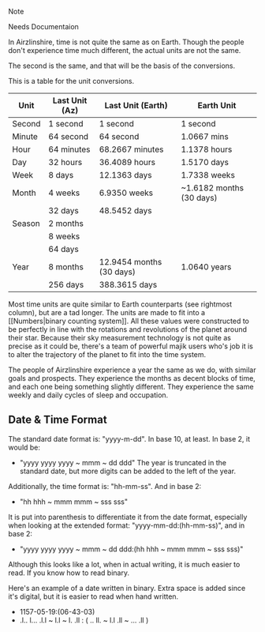 
> [!NOTE]
> Needs Documentaion

In Airzlinshire, time is not quite the same as on Earth. Though the people don't experience time much different, the actual units are not the same.

The second is the same, and that will be the basis of the conversions.

This is a table for the unit conversions.

| Unit   | Last Unit (Az) | Last Unit (Earth)        | Earth Unit               |
| ------ | -------------- | ------------------------ | ------------------------ |
| Second | 1 second       | 1 second                 | 1 second                 |
| Minute | 64 second      | 64 second                | 1.0667 mins              |
| Hour   | 64 minutes     | 68.2667 minutes          | 1.1378 hours             |
| Day    | 32 hours       | 36.4089 hours            | 1.5170 days              |
| Week   | 8 days         | 12.1363 days             | 1.7338 weeks             |
| Month  | 4 weeks        | 6.9350 weeks             | ~1.6182 months (30 days) |
|        | 32 days        | 48.5452 days             |                          |
| Season | 2 months       |                          |                          |
|        | 8 weeks        |                          |                          |
|        | 64 days        |                          |                          |
| Year   | 8 months       | 12.9454 months (30 days) | 1.0640 years             |
|        | 256 days       | 388.3615 days            |                          |

Most time units are quite similar to Earth counterparts (see rightmost column), but are a tad longer. The units are made to fit into a [[Numbers|binary counting system]]. All these values were constructed to be perfectly in line with the rotations and revolutions of the planet around their star. Because their sky measurement technology is not quite as precise as it could be, there's a team of powerful majik users who's job it is to alter the trajectory of the planet to fit into the time system.

The people of Airzlinshire experience a year the same as we do, with similar goals and prospects. They experience the months as decent blocks of time, and each one being something slightly different. They experience the same weekly and daily cycles of sleep and occupation.

## Date & Time Format
The standard date format is: "yyyy-m-dd". In base 10, at least. In base 2, it would be:
- "yyyy yyyy yyyy ~ mmm ~ dd ddd"
The year is truncated in the standard date, but more digits can be added to the left of the year.

Additionally, the time format is: "hh-mm-ss". And in base 2:
- "hh hhh ~ mmm mmm ~ sss sss"

It is put into parenthesis to differentiate it from the date format, especially when looking at the extended format: "yyyy-mm-dd:(hh-mm-ss)", and in base 2:
- "yyyy yyyy yyyy ~ mmm ~ dd ddd:(hh hhh ~ mmm mmm ~ sss sss)"

Although this looks like a lot, when in actual writing, it is much easier to read. If you know how to read binary.

Here's an example of a date written in binary. Extra space is added since it's digital, but it is easier to read when hand written.
- 1157-05-19:(06-43-03)
- .l.. l... .l.l ~ l.l ~ l. .ll : ( .. ll. ~ l.l .ll ~ ... .ll )